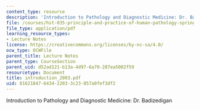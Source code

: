 ```yaml
---
content_type: resource
description: 'Introduction to Pathology and Diagnostic Medicine: Dr. Badizedigan'
file: /courses/hst-035-principle-and-practice-of-human-pathology-spring-2003/81621847643422033c23057a0fef3df2_introduction_2003.pdf
file_type: application/pdf
learning_resource_types:
- Lecture Notes
license: https://creativecommons.org/licenses/by-nc-sa/4.0/
ocw_type: OCWFile
parent_title: Lecture Notes
parent_type: CourseSection
parent_uid: d52ad121-b13a-4d97-6a70-287ea5002f59
resourcetype: Document
title: introduction_2003.pdf
uid: 81621847-6434-2203-3c23-057a0fef3df2
---
```

Introduction to Pathology and Diagnostic Medicine: Dr. Badizedigan